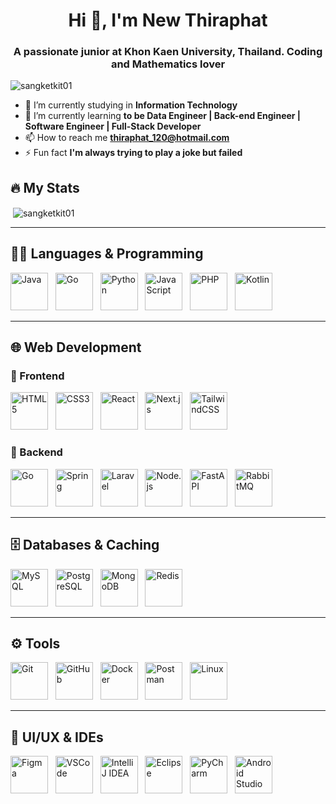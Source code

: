 <h1 align="center">Hi 👋, I'm New Thiraphat</h1>
<h3 align="center">A passionate junior at Khon Kaen University, Thailand. Coding and Mathematics lover</h3>

<p align="left"> 
  <img src="https://komarev.com/ghpvc/?username=sangketkit01&label=Profile%20views&color=0e75b6&style=flat" alt="sangketkit01" />
</p>

- 🔭 I’m currently studying in **Information Technology**  
- 🌱 I’m currently learning **to be Data Engineer | Back-end Engineer | Software Engineer | Full-Stack Developer**  
- 📫 How to reach me **thiraphat_120@hotmail.com**  
- ⚡ Fun fact **I'm always trying to play a joke but failed**

## 🔥 My Stats
<p>&nbsp;<img align="center" src="https://github-readme-stats.vercel.app/api?username=sangketkit01&show_icons=true&locale=en" alt="sangketkit01" /></p>

---

## 🧑‍💻 Languages & Programming
<p align="left"> 
  <a href="https://www.java.com/" target="_blank"><img src="https://skillicons.dev/icons?i=java&theme=dark" alt="Java" width="60"/></a> &nbsp;
  <a href="https://go.dev/" target="_blank"><img src="https://skillicons.dev/icons?i=go&theme=dark" alt="Go" width="60"/></a> &nbsp;
  <a href="https://www.python.org/" target="_blank"><img src="https://skillicons.dev/icons?i=py&theme=dark" alt="Python" width="60"/></a> &nbsp;
  <a href="https://developer.mozilla.org/en-US/docs/Web/JavaScript" target="_blank"><img src="https://skillicons.dev/icons?i=js&theme=dark" alt="JavaScript" width="60"/></a> &nbsp;
  <a href="https://www.php.net/" target="_blank"><img src="https://skillicons.dev/icons?i=php&theme=dark" alt="PHP" width="60"/></a> &nbsp;
  <a href="https://kotlinlang.org/" target="_blank"><img src="https://skillicons.dev/icons?i=kotlin&theme=dark" alt="Kotlin" width="60"/></a>
</p>

---

## 🌐 Web Development

### 🔹 Frontend
<p align="left"> 
  <a href="https://developer.mozilla.org/en-US/docs/Web/HTML" target="_blank"><img src="https://skillicons.dev/icons?i=html&theme=dark" alt="HTML5" width="60"/></a> &nbsp;
  <a href="https://developer.mozilla.org/en-US/docs/Web/CSS" target="_blank"><img src="https://skillicons.dev/icons?i=css&theme=dark" alt="CSS3" width="60"/></a> &nbsp;
  <a href="https://react.dev/" target="_blank"><img src="https://skillicons.dev/icons?i=react&theme=dark" alt="React" width="60"/></a> &nbsp;
  <a href="https://nextjs.org/" target="_blank"><img src="https://skillicons.dev/icons?i=nextjs&theme=dark" alt="Next.js" width="60"/></a> &nbsp;
  <a href="https://tailwindcss.com/" target="_blank"><img src="https://skillicons.dev/icons?i=tailwind&theme=dark" alt="TailwindCSS" width="60"/></a>
</p>

### 🔸 Backend
<p align="left"> 
  <a href="https://go.dev/" target="_blank"><img src="https://skillicons.dev/icons?i=go&theme=dark" alt="Go" width="60"/></a> &nbsp;
  <a href="https://spring.io/" target="_blank"><img src="https://skillicons.dev/icons?i=spring&theme=dark" alt="Spring" width="60"/></a> &nbsp;
  <a href="https://laravel.com/" target="_blank"><img src="https://skillicons.dev/icons?i=laravel&theme=dark" alt="Laravel" width="60"/></a> &nbsp;
  <a href="https://nodejs.org/" target="_blank"><img src="https://skillicons.dev/icons?i=nodejs&theme=dark" alt="Node.js" width="60"/></a> &nbsp;
  <a href="https://fastapi.tiangolo.com/" target="_blank"><img src="https://skillicons.dev/icons?i=fastapi&theme=dark" alt="FastAPI" width="60"/></a> &nbsp;
  <a href="https://www.rabbitmq.com/" target="_blank"><img src="https://skillicons.dev/icons?i=rabbitmq&theme=dark" alt="RabbitMQ" width="60"/></a>
</p>

---

## 🗄️ Databases & Caching
<p align="left"> 
  <a href="https://www.mysql.com/" target="_blank"><img src="https://skillicons.dev/icons?i=mysql&theme=dark" alt="MySQL" width="60"/></a> &nbsp;
  <a href="https://www.postgresql.org/" target="_blank"><img src="https://skillicons.dev/icons?i=postgres&theme=dark" alt="PostgreSQL" width="60"/></a> &nbsp;
  <a href="https://www.mongodb.com/" target="_blank"><img src="https://skillicons.dev/icons?i=mongodb&theme=dark" alt="MongoDB" width="60"/></a> &nbsp;
  <a href="https://redis.io/" target="_blank"><img src="https://skillicons.dev/icons?i=redis&theme=dark" alt="Redis" width="60"/></a>
</p>

---

## ⚙️ Tools
<p align="left"> 
  <a href="https://git-scm.com/" target="_blank"><img src="https://skillicons.dev/icons?i=git&theme=dark" alt="Git" width="60"/></a> &nbsp;
  <a href="https://github.com/" target="_blank"><img src="https://skillicons.dev/icons?i=github&theme=dark" alt="GitHub" width="60"/></a> &nbsp;
  <a href="https://www.docker.com/" target="_blank"><img src="https://skillicons.dev/icons?i=docker&theme=dark" alt="Docker" width="60"/></a> &nbsp;
  <a href="https://www.postman.com/" target="_blank"><img src="https://skillicons.dev/icons?i=postman&theme=dark" alt="Postman" width="60"/></a> &nbsp;
  <a href="https://www.linux.org/" target="_blank"><img src="https://skillicons.dev/icons?i=linux&theme=dark" alt="Linux" width="60"/></a>
</p>

---

## 🎨 UI/UX & IDEs
<p align="left"> 
  <a href="https://www.figma.com/" target="_blank"><img src="https://skillicons.dev/icons?i=figma&theme=dark" alt="Figma" width="60"/></a> &nbsp;
  <a href="https://code.visualstudio.com/" target="_blank"><img src="https://skillicons.dev/icons?i=vscode&theme=dark" alt="VSCode" width="60"/></a> &nbsp;
  <a href="https://www.jetbrains.com/idea/" target="_blank"><img src="https://skillicons.dev/icons?i=idea&theme=dark" alt="IntelliJ IDEA" width="60"/></a> &nbsp;
  <a href="https://www.eclipse.org/" target="_blank"><img src="https://skillicons.dev/icons?i=eclipse&theme=dark" alt="Eclipse" width="60"/></a> &nbsp;
  <a href="https://www.jetbrains.com/pycharm/" target="_blank"><img src="https://skillicons.dev/icons?i=pycharm&theme=dark" alt="PyCharm" width="60"/></a> &nbsp;
  <a href="https://developer.android.com/studio" target="_blank"><img src="https://skillicons.dev/icons?i=androidstudio&theme=dark" alt="Android Studio" width="60"/></a>
</p>
